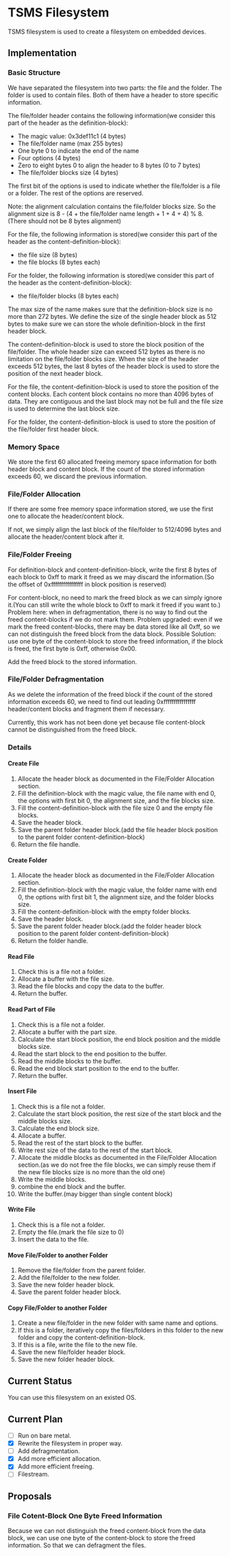 # TSMS Filesystem
TSMS filesystem is used to create a filesystem on embedded devices.

## Implementation

### Basic Structure

We have separated the filesystem into two parts: the file and the folder. The folder is used to contain files.
Both of them have a header to store specific information.

The file/folder header contains the following information(we consider this part of the header as the definition-block):

- The magic value: 0x3def11c1 (4 bytes)
- The file/folder name (max 255 bytes)
- One byte 0 to indicate the end of the name
- Four options (4 bytes)
- Zero to eight bytes 0 to align the header to 8 bytes (0 to 7 bytes)
- The file/folder blocks size (4 bytes)

The first bit of the options is used to indicate whether the file/folder is a file or a folder.
The rest of the options are reserved.

Note: the alignment calculation contains the file/folder blocks size.
So the alignment size is 8 - (4 + the file/folder name length + 1 + 4 + 4) % 8. (There should not be 8 bytes alignment)

For the file, the following information is stored(we consider this part of the header as the content-definition-block):

- the file size (8 bytes)
- the file blocks (8 bytes each)

For the folder, the following information is stored(we consider this part of the header as the content-definition-block):

- the file/folder blocks (8 bytes each)

The max size of the name makes sure that the definition-block size is no more than 272 bytes.
We define the size of the single header block as 512 bytes to make sure we can store the whole definition-block in the first header block.

The content-definition-block is used to store the block position of the file/folder.
The whole header size can exceed 512 bytes as there is no limitation on the file/folder blocks size.
When the size of the header exceeds 512 bytes, the last 8 bytes of the header block is used to store the position of the next header block.

For the file, the content-definition-block is used to store the position of the content blocks.
Each content block contains no more than 4096 bytes of data.
They are contiguous and the last block may not be full and the file size is used to determine the last block size.

For the folder, the content-definition-block is used to store the position of the file/folder first header block.

### Memory Space

We store the first 60 allocated freeing memory space information for both header block and content block. If the count of the stored information exceeds 60, we discard the previous information.

### File/Folder Allocation

If there are some free memory space information stored, we use the first one to allocate the header/content block.

If not, we simply align the last block of the file/folder to 512/4096 bytes and allocate the header/content block after it.

### File/Folder Freeing

For definition-block and content-definition-block, write the first 8 bytes of each block to 0xff to mark it freed as we may discard the information.(So the offset of 0xffffffffffffffff in block position is reserved)

For content-block, no need to mark the freed block as we can simply ignore it.(You can still write the whole block to 0xff to mark it freed if you want to.)
Problem here: when in defragmentation, there is no way to find out the freed content-blocks if we do not mark them.
Problem upgraded: even if we mark the freed content-blocks, there may be data stored like all 0xff, so we can not distinguish the freed block from the data block.
Possible Solution: use one byte of the content-block to store the freed information, if the block is freed, the first byte is 0xff, otherwise 0x00.

Add the freed block to the stored information.

### File/Folder Defragmentation

As we delete the information of the freed block if the count of the stored information exceeds 60, we need to find out leading 0xffffffffffffffff header/content blocks and fragment them if necessary.

Currently, this work has not been done yet because file content-block cannot be distinguished from the freed block.

### Details

#### Create File

1. Allocate the header block as documented in the File/Folder Allocation section.
2. Fill the definition-block with the magic value, the file name with end 0, the options with first bit 0, the alignment size, and the file blocks size.
3. Fill the content-definition-block with the file size 0 and the empty file blocks.
4. Save the header block.
5. Save the parent folder header block.(add the file header block position to the parent folder content-definition-block)
5. Return the file handle.

#### Create Folder

1. Allocate the header block as documented in the File/Folder Allocation section.
2. Fill the definition-block with the magic value, the folder name with end 0, the options with first bit 1, the alignment size, and the folder blocks size.
3. Fill the content-definition-block with the empty folder blocks.
4. Save the header block.
5. Save the parent folder header block.(add the folder header block position to the parent folder content-definition-block)
5. Return the folder handle.

#### Read File

1. Check this is a file not a folder.
2. Allocate a buffer with the file size.
3. Read the file blocks and copy the data to the buffer.
4. Return the buffer.

#### Read Part of File

1. Check this is a file not a folder.
2. Allocate a buffer with the part size.
3. Calculate the start block position, the end block position and the middle blocks size.
4. Read the start block to the end position to the buffer.
5. Read the middle blocks to the buffer.
6. Read the end block start position to the end to the buffer.
7. Return the buffer.

#### Insert File

1. Check this is a file not a folder.
2. Calculate the start block position, the rest size of the start block and the middle blocks size.
3. Calculate the end block size.
4. Allocate a buffer.
5. Read the rest of the start block to the buffer.
6. Write rest size of the data to the rest of the start block.
7. Allocate the middle blocks as documented in the File/Folder Allocation section.(as we do not free the file blocks, we can simply reuse them if the new file blocks size is no more than the old one)
8. Write the middle blocks.
9. combine the end block and the buffer.
10. Write the buffer.(may bigger than single content block)

#### Write File

1. Check this is a file not a folder.
2. Empty the file.(mark the file size to 0)
3. Insert the data to the file.

#### Move File/Folder to another Folder

1. Remove the file/folder from the parent folder.
2. Add the file/folder to the new folder.
3. Save the new folder header block.
4. Save the parent folder header block.

#### Copy File/Folder to another Folder

1. Create a new file/folder in the new folder with same name and options.
2. If this is a folder, iteratively copy the files/folders in this folder to the new folder and copy the content-definition-block.
3. If this is a file, write the file to the new file.
4. Save the new file/folder header block.
5. Save the new folder header block.

## Current Status

You can use this filesystem on an existed OS.

## Current Plan

- [ ] Run on bare metal.
- [X] Rewrite the filesystem in proper way.
- [ ] Add defragmentation.
- [X] Add more efficient allocation.
- [X] Add more efficient freeing.
- [ ] Filestream.

## Proposals

### File Cotent-Block One Byte Freed Information

Because we can not distinguish the freed content-block from the data block, we can use one byte of the content-block to store the freed information.
So that we can defragment the files.


